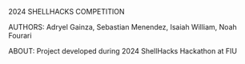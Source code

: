 2024 SHELLHACKS COMPETITION

AUTHORS: 
    Adryel Gainza,
    Sebastian Menendez,
    Isaiah William,
    Noah Fourari

ABOUT:
Project developed during 2024 ShellHacks Hackathon at FIU
